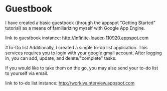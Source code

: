 # Guestbook
I have created a basic guestbook (through the appspot "Getting Started" tutorial) as a means of familiarizing myself with Google App Engine.

link to guestbook instance: http://infinite-loader-110920.appspot.com

#To-Do list
Additionally, I created a simple to-do list application. This services requires you to login with your google gmail account. After logging in, you can add, update, and delete/"complete" tasks. 

If you would like to take them on the go, you may also send your to-do list to yourself via email.

link to to-do list instance: http://workivainterview.appspot.com
